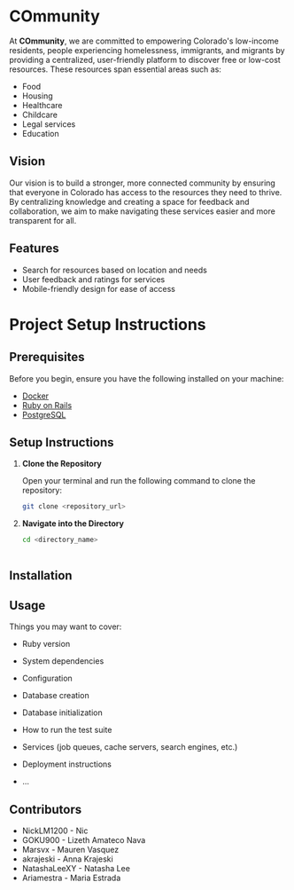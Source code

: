 # COmmunity

At **COmmunity**, we are committed to empowering Colorado's low-income residents, people experiencing homelessness, immigrants, and migrants by providing a centralized, user-friendly platform to discover free or low-cost resources. These resources span essential areas such as:

- Food
- Housing
- Healthcare
- Childcare
- Legal services
- Education

## Vision

Our vision is to build a stronger, more connected community by ensuring that everyone in Colorado has access to the resources they need to thrive. By centralizing knowledge and creating a space for feedback and collaboration, we aim to make navigating these services easier and more transparent for all.

## Features

- Search for resources based on location and needs
- User feedback and ratings for services
- Mobile-friendly design for ease of access

# Project Setup Instructions

## Prerequisites
Before you begin, ensure you have the following installed on your machine:

- [Docker](https://www.docker.com/get-started)
- [Ruby on Rails](https://rubyonrails.org/)
- [PostgreSQL](https://www.postgresql.org/)

## Setup Instructions

1. **Clone the Repository**

   Open your terminal and run the following command to clone the repository:
   ```bash
   git clone <repository_url>

2. **Navigate into the Directory**
    ```bash
   cd <directory_name>



## Installation
## Usage

Things you may want to cover:

* Ruby version

* System dependencies

* Configuration

* Database creation

* Database initialization

* How to run the test suite

* Services (job queues, cache servers, search engines, etc.)

* Deployment instructions

* ...

## Contributors

- NickLM1200 - Nic
- GOKU900 - Lizeth Amateco Nava
- Marsvx - Mauren Vasquez
- akrajeski - Anna Krajeski
- NatashaLeeXY - Natasha Lee
- Ariamestra - Maria Estrada
